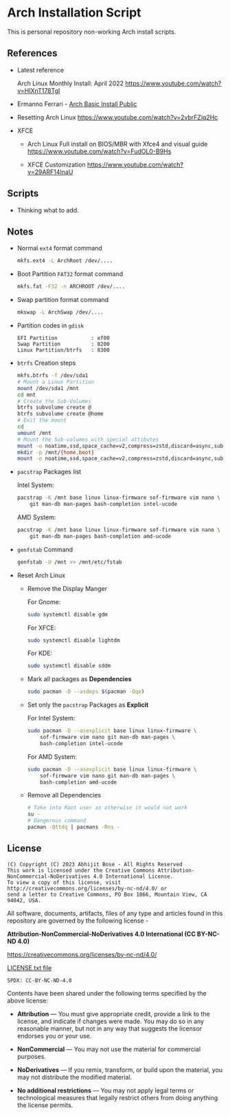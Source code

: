 # Arch Installation Script

This is personal repository non-working Arch install scripts.

## References

- Latest reference
	
	Arch Linux Monthly Install: April 2022
	<https://www.youtube.com/watch?v=HIXnT178TgI>

- Ermanno Ferrari - [Arch Basic Install Public](https://gitlab.com/eflinux/arch-basic)

- Resetting Arch Linux <https://www.youtube.com/watch?v=2vbrFZiq2Hc>

- XFCE

	- Arch Linux Full install on BIOS/MBR with Xfce4 and visual guide
		<https://www.youtube.com/watch?v=FudOL0-B9Hs>
	
	- XFCE Customization
		<https://www.youtube.com/watch?v=29ARF14InaU>

## Scripts

- Thinking what to add.

## Notes

- Normal `ext4` format command

	```sh
	mkfs.ext4 -L ArchRoot /dev/....
	```

- Boot Partition `FAT32` format command

	```sh
	mkfs.fat -F32 -n ARCHROOT /dev/....
	```

- Swap partition format command

	```sh
	mkswap -L ArchSwap /dev/....
	```

- Partition codes in `gdisk`

	```
	EFI Partition 			: ef00
	Swap Partition			: 8200
	Linux Partition/btrfs 	: 8300
	```

- `btrfs` Creation steps

	```sh
	mkfs.btrfs -f /dev/sda1
	# Mount a Linux Partition
	mount /dev/sda1 /mnt
	cd mnt
	# Create the Sub-Volumes
	btrfs subvolume create @
	btrfs subvolume create @home
	# Exit the mount
	cd
	umount /mnt
	# Mount the Sub-volumes with special attibutes
	mount -o noatime,ssd,space_cache=v2,compress=zstd,discard=async,subvol=@ /mnt /dev/sda1
	mkdir -p /mnt/{home,boot}
	mount -o noatime,ssd,space_cache=v2,compress=zstd,discard=async,subvol=@home /mnt/home /dev/sda1
	```

- `pacstrap` Packages list

	Intel System:

	```sh
	pacstrap -K /mnt base linux linux-firmware sof-firmware vim nano \
		git man-db man-pages bash-completion intel-ucode
	```

	AMD System:

	```sh
	pacstrap -K /mnt base linux linux-firmware sof-firmware vim nano \
		git man-db man-pages bash-completion amd-ucode
	```

- `genfstab` Command

	```sh
	genfstab -U /mnt >> /mnt/etc/fstab
	```

- Reset Arch Linux
	
	- Remove the Display Manger
	
		For Gnome:
		
		```sh
		sudo systemctl disable gdm
		```
		
		For XFCE:
		
		```sh
		sudo systemctl disable lightdm
		```
		
		For KDE:
		
		```sh
		sudo systemctl disable sddm
		```
	
	- Mark all packages as **Dependencies**
		
		```sh
		sudo pacman -D --asdeps $(pacman -Qqe)
		```
	
	- Set only the `pacstrap` Packages as **Explicit**
	
		For Intel System:
		
		```sh
		sudo pacman -D --asexplicit base linux linux-firmware \
			sof-firmware vim nano git man-db man-pages \
			bash-completion intel-ucode
		```
		
		For AMD System:
		
		```sh
		sudo pacman -D --asexplicit base linux linux-firmware \
			sof-firmware vim nano git man-db man-pages \
			bash-completion amd-ucode
		```
	
	- Remove all Dependencies
	
		```sh
		# Take into Root user as otherwise it would not work
		su -
		# Dangerous command
		pacman -Qttdq | pacmans -Rns -
		```

## License

```
(C) Copyright (C) 2023 Abhijit Bose - All Rights Reserved
This work is licensed under the Creative Commons Attribution-NonCommercial-NoDerivatives 4.0 International License.
To view a copy of this license, visit http://creativecommons.org/licenses/by-nc-nd/4.0/ or
send a letter to Creative Commons, PO Box 1866, Mountain View, CA 94042, USA.
```

All software, documents, artifacts, files of any type and articles
found in this repository are governed by the following license -

**Attribution-NonCommercial-NoDerivatives 4.0 International (CC BY-NC-ND 4.0)**

<https://creativecommons.org/licenses/by-nc-nd/4.0/>

[LICENSE.txt file](./LICENSE.txt)

`SPDX: CC-BY-NC-ND-4.0`

Contents have been shared under the following terms specified by the above license:

- **Attribution** — You must give appropriate credit, provide a link to the license, and indicate if changes were made. You may do so in any reasonable manner, but not in any way that suggests the licensor endorses you or your use.

- **NonCommercial** — You may not use the material for commercial purposes.

- **NoDerivatives** — If you remix, transform, or build upon the material, you may not distribute the modified material.

- **No additional restrictions** — You may not apply legal terms or technological measures that legally restrict others from doing anything the license permits.
